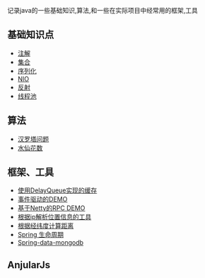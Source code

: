 
记录java的一些基础知识,算法,和一些在实际项目中经常用的框架,工具

## 基础知识点
* [注解](https://github.com/afeiluo/test_tech/tree/master/src/main/java/com/afeiluo/annotation)
* [集合](https://github.com/afeiluo/test_tech/tree/master/src/main/java/com/afeiluo/collection)
* [序列化](https://github.com/afeiluo/test_tech/tree/master/src/main/java/com/afeiluo/jdk_serialization)
* [NIO](https://github.com/afeiluo/test_tech/tree/master/src/main/java/com/afeiluo/nio)
* [反射](https://github.com/afeiluo/test_tech/tree/master/src/main/java/com/afeiluo/reflection)
* [线程池]()

## 算法
* [汉罗塔问题](https://github.com/afeiluo/test_tech/blob/master/src/main/java/com/afeiluo/algorithm/Hanota.java)
* [水仙花数](https://github.com/afeiluo/test_tech/blob/master/src/main/java/com/afeiluo/algorithm/Narcissus.java)

## 框架、工具

* [使用DelayQueue实现的缓存](https://github.com/afeiluo/test_tech/tree/master/src/main/java/com/afeiluo/cache)
* [事件驱动的DEMO](https://github.com/afeiluo/test_tech/tree/master/src/main/java/com/afeiluo/event_drive)
* [基于Netty的RPC DEMO](https://github.com/afeiluo/test_tech/tree/master/src/main/java/com/afeiluo/netty)
* [根据ip解析位置信息的工具](https://github.com/afeiluo/test_tech/blob/master/src/main/java/com/afeiluo/util/IpParseUtil.java)
* [根据经纬度计算距离](https://github.com/afeiluo/test_tech/blob/master/src/main/java/com/afeiluo/util/EarthDistanceUtil.java)
* [Spring 生命周期](https://github.com/afeiluo/test_tech/tree/master/src/main/java/com/afeiluo/spring)
* [Spring-data-mongodb]((https://github.com/afeiluo/test_tech/tree/master/src/main/java/com/afeiluo/spring))

## AnjularJs

